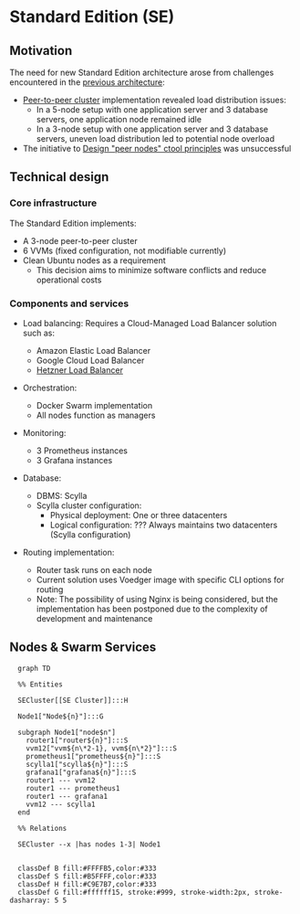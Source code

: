 # Standard Edition (SE)

## Motivation

The need for new Standard Edition architecture arose from challenges encountered in the [previous architecture](se1.md):

- [Peer-to-peer cluster](https://github.com/voedger/voedger/issues/1891) implementation revealed load distribution issues:
  - In a 5-node setup with one application server and 3 database servers, one application node remained idle
  - In a 3-node setup with one application server and 3 database servers, uneven load distribution led to potential node overload
- The initiative to [Design "peer nodes" ctool principles](https://github.com/voedger/voedger/issues/2550) was unsuccessful

## Technical design

### Core infrastructure

The Standard Edition implements:

- A 3-node peer-to-peer cluster
- 6 VVMs (fixed configuration, not modifiable currently)
- Clean Ubuntu nodes as a requirement
  - This decision aims to minimize software conflicts and reduce operational costs

### Components and services

- Load balancing: Requires a Cloud-Managed Load Balancer solution such as:
  - Amazon Elastic Load Balancer
  - Google Cloud Load Balancer
  - [Hetzner Load Balancer](https://www.hetzner.com/cloud/load-balancer)

- Orchestration: 
  - Docker Swarm implementation
  - All nodes function as managers

- Monitoring:
  - 3 Prometheus instances
  - 3 Grafana instances

- Database:
  - DBMS: Scylla
  - Scylla cluster configuration:
    - Physical deployment: One or three datacenters
    - Logical configuration: ??? Always maintains two datacenters (Scylla configuration)

- Routing implementation:
  - Router task runs on each node
  - Current solution uses Voedger image with specific CLI options for routing
  - Note: The possibility of using Nginx is being considered, but the implementation has been postponed due to the complexity of development and maintenance

## Nodes & Swarm Services

```mermaid
  graph TD

  %% Entities

  SECluster[[SE Cluster]]:::H

  Node1["Node${n}"]:::G

  subgraph Node1["node$n"]
    router1["router${n}"]:::S
    vvm12["vvm${n\*2-1}, vvm${n\*2}"]:::S
    prometheus1["prometheus${n}"]:::S
    scylla1["scylla${n}"]:::S
    grafana1["grafana${n}"]:::S
    router1 --- vvm12
    router1 --- prometheus1
    router1 --- grafana1
    vvm12 --- scylla1
  end

  %% Relations

  SECluster --x |has nodes 1-3| Node1


  classDef B fill:#FFFFB5,color:#333
  classDef S fill:#B5FFFF,color:#333
  classDef H fill:#C9E7B7,color:#333
  classDef G fill:#ffffff15, stroke:#999, stroke-width:2px, stroke-dasharray: 5 5
```  